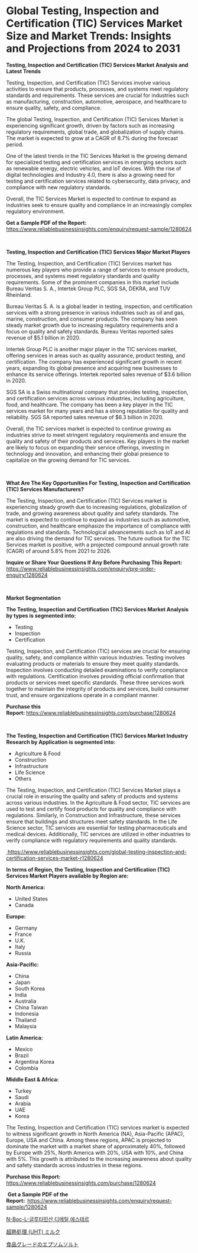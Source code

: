 <p><h1>Global Testing, Inspection and Certification (TIC) Services Market Size and Market Trends: Insights and Projections from 2024 to 2031</h1></p><p><strong>Testing, Inspection and Certification (TIC) Services Market Analysis and Latest Trends</strong></p>
<p><p>Testing, Inspection, and Certification (TIC) Services involve various activities to ensure that products, processes, and systems meet regulatory standards and requirements. These services are crucial for industries such as manufacturing, construction, automotive, aerospace, and healthcare to ensure quality, safety, and compliance.</p><p>The global Testing, Inspection, and Certification (TIC) Services Market is experiencing significant growth, driven by factors such as increasing regulatory requirements, global trade, and globalization of supply chains. The market is expected to grow at a CAGR of 8.7% during the forecast period.</p><p>One of the latest trends in the TIC Services Market is the growing demand for specialized testing and certification services in emerging sectors such as renewable energy, electric vehicles, and IoT devices. With the rise of digital technologies and Industry 4.0, there is also a growing need for testing and certification services related to cybersecurity, data privacy, and compliance with new regulatory standards.</p><p>Overall, the TIC Services Market is expected to continue to expand as industries seek to ensure quality and compliance in an increasingly complex regulatory environment.</p></p>
<p><strong>Get a Sample PDF of the Report:&nbsp;</strong> <a href="https://www.reliablebusinessinsights.com/enquiry/request-sample/1280624">https://www.reliablebusinessinsights.com/enquiry/request-sample/1280624</a></p>
<p>&nbsp;</p>
<p><strong>Testing, Inspection and Certification (TIC) Services Major Market Players</strong></p>
<p><p>The Testing, Inspection, and Certification (TIC) Services market has numerous key players who provide a range of services to ensure products, processes, and systems meet regulatory standards and quality requirements. Some of the prominent companies in this market include Bureau Veritas S. A., Intertek Group PLC, SGS SA, DEKRA, and TUV Rheinland.</p><p>Bureau Veritas S. A. is a global leader in testing, inspection, and certification services with a strong presence in various industries such as oil and gas, marine, construction, and consumer products. The company has seen steady market growth due to increasing regulatory requirements and a focus on quality and safety standards. Bureau Veritas reported sales revenue of $5.1 billion in 2020.</p><p>Intertek Group PLC is another major player in the TIC services market, offering services in areas such as quality assurance, product testing, and certification. The company has experienced significant growth in recent years, expanding its global presence and acquiring new businesses to enhance its service offerings. Intertek reported sales revenue of $3.6 billion in 2020.</p><p>SGS SA is a Swiss multinational company that provides testing, inspection, and certification services across various industries, including agriculture, food, and healthcare. The company has been a key player in the TIC services market for many years and has a strong reputation for quality and reliability. SGS SA reported sales revenue of $6.3 billion in 2020.</p><p>Overall, the TIC services market is expected to continue growing as industries strive to meet stringent regulatory requirements and ensure the quality and safety of their products and services. Key players in the market are likely to focus on expanding their service offerings, investing in technology and innovation, and enhancing their global presence to capitalize on the growing demand for TIC services.</p></p>
<p>&nbsp;</p>
<p><strong>What Are The Key Opportunities For Testing, Inspection and Certification (TIC) Services Manufacturers?</strong></p>
<p><p>The Testing, Inspection, and Certification (TIC) Services market is experiencing steady growth due to increasing regulations, globalization of trade, and growing awareness about quality and safety standards. The market is expected to continue to expand as industries such as automotive, construction, and healthcare emphasize the importance of compliance with regulations and standards. Technological advancements such as IoT and AI are also driving the demand for TIC services. The future outlook for the TIC Services market is positive, with a projected compound annual growth rate (CAGR) of around 5.8% from 2021 to 2026.</p></p>
<p><strong>Inquire or Share Your Questions If Any Before Purchasing This Report:</strong> <a href="https://www.reliablebusinessinsights.com/enquiry/pre-order-enquiry/1280624">https://www.reliablebusinessinsights.com/enquiry/pre-order-enquiry/1280624</a></p>
<p>&nbsp;</p>
<p><strong>Market Segmentation</strong></p>
<p><strong>The Testing, Inspection and Certification (TIC) Services Market Analysis by types is segmented into:</strong></p>
<p><ul><li>Testing</li><li>Inspection</li><li>Certification</li></ul></p>
<p><p>Testing, Inspection, and Certification (TIC) services are crucial for ensuring quality, safety, and compliance within various industries. Testing involves evaluating products or materials to ensure they meet quality standards. Inspection involves conducting detailed examinations to verify compliance with regulations. Certification involves providing official confirmation that products or services meet specific standards. These three services work together to maintain the integrity of products and services, build consumer trust, and ensure organizations operate in a compliant manner.</p></p>
<p><strong>Purchase this Report:&nbsp;</strong><a href="https://www.reliablebusinessinsights.com/purchase/1280624">https://www.reliablebusinessinsights.com/purchase/1280624</a></p>
<p>&nbsp;</p>
<p><strong>The Testing, Inspection and Certification (TIC) Services Market Industry Research by Application is segmented into:</strong></p>
<p><ul><li>Agriculture & Food</li><li>Construction</li><li>Infrastructure</li><li>Life Science</li><li>Others</li></ul></p>
<p><p>The Testing, Inspection, and Certification (TIC) Services Market plays a crucial role in ensuring the quality and safety of products and systems across various industries. In the Agriculture & Food sector, TIC services are used to test and certify food products for quality and compliance with regulations. Similarly, in Construction and Infrastructure, these services ensure that buildings and structures meet safety standards. In the Life Science sector, TIC services are essential for testing pharmaceuticals and medical devices. Additionally, TIC services are utilized in other industries to verify compliance with regulatory requirements and quality standards.</p></p>
<p><a href="https://www.reliablebusinessinsights.com/global-testing-inspection-and-certification-services-market-r1280624">&nbsp;https://www.reliablebusinessinsights.com/global-testing-inspection-and-certification-services-market-r1280624</a></p>
<p><strong>In terms of Region, the Testing, Inspection and Certification (TIC) Services Market Players available by Region are:</strong></p>
<p>
    <p> <strong> North America: </strong>
        <ul>
            <li>United States</li>
            <li>Canada</li>
        </ul>
        </p> 
    <p> <strong> Europe: </strong>
        <ul>
            <li>Germany</li>
            <li>France</li>
            <li>U.K.</li>
            <li>Italy</li>
            <li>Russia</li>
        </ul>
        </p> 
    <p> <strong> Asia-Pacific: </strong>
        <ul>
            <li>China</li>
            <li>Japan</li>
            <li>South Korea</li>
            <li>India</li>
            <li>Australia</li>
            <li>China Taiwan</li>
            <li>Indonesia</li>
            <li>Thailand</li>
            <li>Malaysia</li>
        </ul>
        </p> 
    <p> <strong> Latin America: </strong>
        <ul>
            <li>Mexico</li>
            <li>Brazil</li>
            <li>Argentina Korea</li>
            <li>Colombia</li>
        </ul>
        </p> 
    <p> <strong> Middle East & Africa: </strong>
        <ul>
            <li>Turkey</li>
            <li>Saudi</li>
            <li>Arabia</li>
            <li>UAE</li>
            <li>Korea</li>
        </ul>
    </p>
    </p>
<p><p>The Testing, Inspection and Certification (TIC) services market is expected to witness significant growth in North America (NA), Asia-Pacific (APAC), Europe, USA and China. Among these regions, APAC is projected to dominate the market with a market share of approximately 40%, followed by Europe with 25%, North America with 20%, USA with 10%, and China with 5%. This growth is attributed to the increasing awareness about quality and safety standards across industries in these regions.</p></p>
<p><strong>Purchase this Report: </strong><a href="https://www.reliablebusinessinsights.com/purchase/1280624">https://www.reliablebusinessinsights.com/purchase/1280624</a></p>
<p>&nbsp;<strong>Get a Sample PDF of the Report:&nbsp;&nbsp;</strong><a href="https://www.reliablebusinessinsights.com/enquiry/request-sample/1280624">https://www.reliablebusinessinsights.com/enquiry/request-sample/1280624</a></p>
<p><strong></strong></p>
<p><p><a href="https://github.com/PhilToryphy7876567/Market-Research-Report-List-2/blob/main/796814090029.md">N-Boc-L-글루타민산 디메틸 에스테르</a></p><p><a href="https://github.com/gfggqjbfys368009/Market-Research-Report-List-2/blob/main/231661498580.md">超熱処理 (UHT) ミルク</a></p><p><a href="https://github.com/vlcostes/Market-Research-Report-List-1/blob/main/264362298581.md">食品グレードのエプソムソルト</a></p></p>